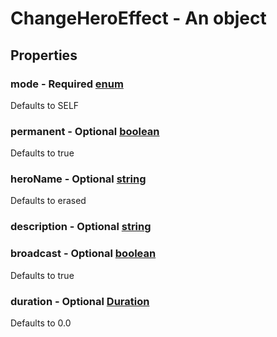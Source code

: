 

# ChangeHeroEffect - An object



## Properties



### mode - Required [enum](enum)



Defaults to SELF



### permanent - Optional [boolean](boolean)



Defaults to true



### heroName - Optional [string](string)



Defaults to erased



### description - Optional [string](string)



### broadcast - Optional [boolean](boolean)



Defaults to true



### duration - Optional [Duration](Duration)



Defaults to 0.0

